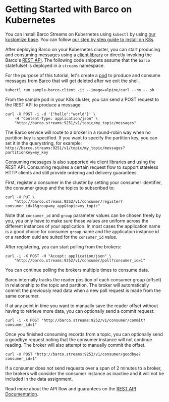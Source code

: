 # Getting Started with Barco on Kubernetes

You can install Barco Streams on Kubernetes using `kubectl` by using [our kustomize base][kustomize-base]. You can
follow [our step by step guide to install on K8s](../install/KUBERNETES.md).

After deploying Barco on your Kubernetes cluster, you can start producing and consuming messages using a
[client library][go-client] or directly invoking the Barco's [REST API][rest-api]. The following code snippets
assume that the `barco` statefulset is deployed in a `streams` namespace.

For the purpose of this tutorial, let's create a [pod] to produce and consume messages from Barco that will get deleted
after we exit the shell.

```shell
kubectl run sample-barco-client -it --image=alpine/curl --rm -- sh
```

From the sample pod in your K8s cluster, you can send a POST request to the REST API to produce a message:

```shell
curl -X POST -i -d '{"hello":"world"}' \
    -H "Content-Type: application/json" \
    "http://barco.streams:9251/v1/topic/my_topic/messages"
```

The Barco service will route to a broker in a round-robin way when no partition key is specified. If you want to
specify the partition key, you can set it in the querystring, for example:
`http://barco.streams:9251/v1/topic/my_topic/messages?partitionKey=my_key`

Consuming messages is also supported via client libraries and using the REST API. Consuming requires a certain
request flow to support stateless HTTP clients and still provide ordering and delivery guarantees.

First, register a consumer in the cluster by setting your consumer identifier, the consumer group and
the topics to subscribed to:

```shell
curl -X PUT \
    "http://barco.streams:9252/v1/consumer/register?consumer_id=1&group=my_app&topic=my_topic"
```

Note that `consumer_id` and `group` parameter values can be chosen freely by you, you only have to make sure
those values are uniform across the different instances of your application. In most cases the application name is a
good choice for consumer `group` name and the application instance id or a random uuid are suited for the `consumer_id`
value.

After registering, you can start polling from the brokers:

```shell
curl -i -X POST -H "Accept: application/json" \
    "http://barco.streams:9252/v1/consumer/poll?consumer_id=1"
```

You can continue polling the brokers multiple times to consume data.

Barco internally tracks the reader position of each consumer group (offset) in relationship to the topic and partition.
The broker will automatically commit the previously read data when a new poll request is made from the same consumer.

If at any point in time you want to manually save the reader offset without having to retrieve more data, you
can optionally send a commit request:

```shell
curl -i -X POST "http://barco.streams:9252/v1/consumer/commit?consumer_id=1"
```

Once you finished consuming records from a topic, you can optionally send a goodbye request noting that the consumer
instance will not continue reading. The broker will also attempt to manually commit the offset.

```shell
curl -X POST "http://barco.streams:9252/v1/consumer/goodbye?consumer_id=1"
```

If a consumer does not send requests over a span of 2 minutes to a broker, the brokers will consider the consumer
instance as inactive and it will not be included in the data assignment.

Read more about the API flow and guarantees on the [REST API Documentation][rest-api].

[go-client]: https://github.com/barcostreams/go-client
[kustomize-base]: https://github.com/barcostreams/barco/tree/main/deploy/kubernetes/
[rest-api]: ../REST_API.md
[pod]: https://kubernetes.io/docs/concepts/workloads/pods/




<!--
TODO: REMOVE

Note that `9251` is the default producing port. The Barco service will route to a broker in a round-robin way when no
partition key is specified.

If you want to specify the partition key, you can set it in the querystring.

```shell
PARTITION_KEY="key1"
TOPIC="my-topic"
curl -X POST -i -d '{"hello":"world"}' \
    -H "Content-Type: application/json" \
    "http://barco.streams:9251/v1/topic/${TOPIC}/messages?partitionKey=${PARTITION_KEY}"
```

### Producing an event in Go

You can use the [official Go Client][go-client]. There's no need to target a port in the service url, the client
will discover the cluster and send the request to the broker that is the partition leader for a key.

```go
import (
	"strings"

	"github.com/barcostreams/go-client"
)

// ...

producer, err := barco.NewProducer("barco://barco.streams")
if err != nil {
	panic(err)
}

topic := "my-topic"
message := strings.NewReader(`{"hello": "world"}`)
partitionKey := "" // Empty to use a random partition

if err := producer.Send(topic, message, partitionKey); err != nil {
	panic(err)
}
```

Read more in the [Go Client's Getting Started Guide][go-client-start].

## Consuming

For reading events from Barco, you should generally need a client library as the consumer needs to subscribe to topics,
poll for messages and commit the offsets.

### Consuming events in Go

Using the [Go Client][go-client], you can just poll in loop and the client will take care of the rest.

```go
import (
	"fmt"

	"github.com/barcostreams/go-client"
)


// ...

group := "group1"
consumer, err := barco.NewConsumer("barco://barco.streams", group, topic)
if err != nil {
	panic(err)
}

for {
	pollResult := consumer.Poll()
	if pollResult.Error != nil {
		fmt.Printf("Found error while polling: %s", pollResult.Error)
		continue
	}

	// New records organized by topic
	for _, topicRecords := range pollResult.TopicRecords {
		for _, record := range topicRecords.Records {
			fmt.Println(string(record.Body), record.Timestamp)
		}
	}
}
```

Read more in the [Go Client's Getting Started Guide][go-client-start].

[go-client]: https://github.com/barcostreams/go-client
[kustomize-base]: https://github.com/barcostreams/barco/tree/main/deploy/kubernetes/
[rest-api]: ../REST_API.md
-->